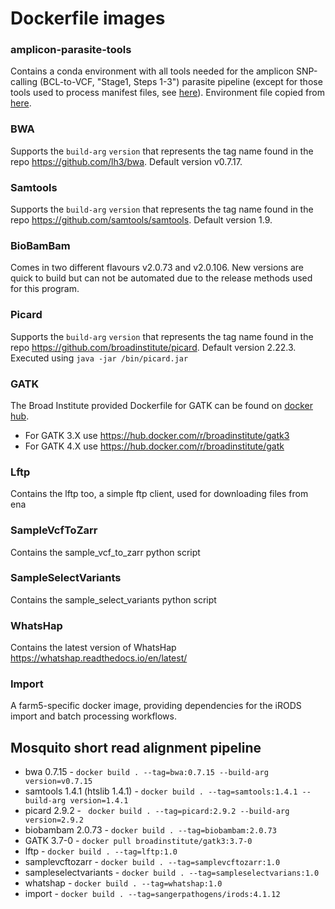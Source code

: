 
# Dockerfile images

### amplicon-parasite-tools
Contains a conda environment with all tools needed for the amplicon SNP-calling (BCL-to-VCF, "Stage1, Steps 1-3") parasite pipeline
(except for those tools used to process manifest files, see [here](https://gitlab.com/malariagen-aspis/aspis-pipeline/-/blob/e8b35283ad70c41b4d0c9c9a3a660e31fff4431b/Docker/ManifestTools/Dockerfile)).
Environment file copied from [here](https://gitlab.com/malariagen-aspis/aspis-pipeline/-/blob/e8b35283ad70c41b4d0c9c9a3a660e31fff4431b/Stage1-Pipeline/conda/pipe-tools.txt).

### BWA
Supports the `build-arg` `version` that represents the tag name found in the repo
https://github.com/lh3/bwa. Default version v0.7.17.

### Samtools
Supports the `build-arg` `version` that represents the tag name found in the repo
https://github.com/samtools/samtools. Default version 1.9.

### BioBamBam
Comes in two different flavours v2.0.73 and v2.0.106. New versions are quick to build but can not be automated due to the release methods used for this program.

### Picard
Supports the `build-arg` `version` that represents the tag name found in the repo
https://github.com/broadinstitute/picard. Default version 2.22.3. Executed using `java -jar /bin/picard.jar`

### GATK
The Broad Institute provided Dockerfile for GATK can be found on [docker hub](https://hub.docker.com).
- For GATK 3.X use https://hub.docker.com/r/broadinstitute/gatk3
- For GATK 4.X use https://hub.docker.com/r/broadinstitute/gatk

### Lftp
Contains the lftp too, a simple ftp client, used for downloading files from ena

### SampleVcfToZarr
Contains the sample_vcf_to_zarr python script

### SampleSelectVariants
Contains the sample_select_variants python script

### WhatsHap
Contains the latest version of WhatsHap https://whatshap.readthedocs.io/en/latest/

### Import
A farm5-specific docker image, providing dependencies for the iRODS import and batch processing workflows.

## Mosquito short read alignment pipeline

- bwa 0.7.15 - `docker build . --tag=bwa:0.7.15 --build-arg version=v0.7.15`
- samtools 1.4.1 (htslib 1.4.1) - `docker build . --tag=samtools:1.4.1 --build-arg version=1.4.1`
- picard 2.9.2 - ` docker build . --tag=picard:2.9.2 --build-arg version=2.9.2`
- biobambam 2.0.73 - `docker build . --tag=biobambam:2.0.73`
- GATK 3.7-0 - `docker pull broadinstitute/gatk3:3.7-0`
- lftp - `docker build . --tag=lftp:1.0`
- samplevcftozarr - `docker build . --tag=samplevcftozarr:1.0`
- sampleselectvariants - `docker build . --tag=sampleselectvarians:1.0`
- whatshap - `docker build . --tag=whatshap:1.0`
- import - `docker build . --tag=sangerpathogens/irods:4.1.12`

